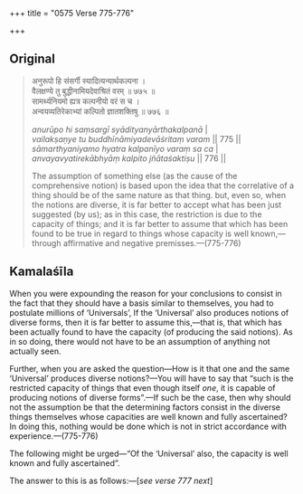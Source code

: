 +++
title = "0575 Verse 775-776"

+++
## Original 
>
> अनुरूपो हि संसर्गी स्यादित्यन्यार्थकल्पना ।  
> वैलक्षण्ये तु बुद्धीनामियदेवाश्रितं वरम् ॥ ७७५ ॥  
> सामर्थ्यनियमो ह्यत्र कल्पनीयो वरं स च ।  
> अन्वयव्यतिरेकाभ्यां कल्पितो ज्ञातशक्तिषु ॥ ७७६ ॥ 
>
> *anurūpo hi saṃsargī syādityanyārthakalpanā* \|  
> *vailakṣaṇye tu buddhīnāmiyadevāśritaṃ varam* \|\| 775 \|\|  
> *sāmarthyaniyamo hyatra kalpanīyo varaṃ sa ca* \|  
> *anvayavyatirekābhyāṃ kalpito jñātaśaktiṣu* \|\| 776 \|\| 
>
> The assumption of something else (as the cause of the comprehensive notion) is based upon the idea that the correlative of a thing should be of the same nature as that thing. but, even so, when the notions are diverse, it is far better to accept what has been just suggested (by us); as in this case, the restriction is due to the capacity of things; and it is far better to assume that which has been found to be true in regard to things whose capacity is well known,—through affirmative and negative premisses.—(775-776)



## Kamalaśīla

When you were expounding the reason for your conclusions to consist in the fact that they should have a basis similar to themselves, you had to postulate millions of ‘Universals’, If the ‘Universal’ also produces notions of diverse forms, then it is far better to assume this,—that is, that which has been actually found to have the capacity (of producing the said notions). As in so doing, there would not have to be an assumption of anything not actually seen.

Further, when you are asked the question—How is it that one and the same ‘Universal’ produces diverse notions?—You will have to say that “such is the restricted capacity of things that even though itself *one*, it is capable of producing notions of diverse forms”.—If such be the case, then why should not the assumption be that the determining factors consist in the diverse things themselves whose capacities are well known and fully ascertained? In doing this, nothing would be done which is not in strict accordance with experience.—(775-776)

The following might be urged—“Of the ‘Universal’ also, the capacity is well known and fully ascertained”.

The answer to this is as follows:—[*see verse 777 next*]


